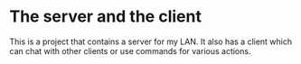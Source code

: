 # The server and the client
This is a project that contains a server for my LAN. It also has a client which can chat with other clients or use commands for various actions.
